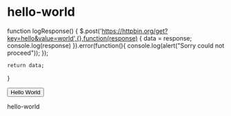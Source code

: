 # hello-world
function logResponse() 
{
  $.post('https://httpbin.org/get?key=hello&value=world',{},function(response) 
  {     data = response;
		console.log(response)
  }).error(function(){
  console.log(alert("Sorry could not proceed"));
});

    return data;
}
<head>
<!-- Google Tag Manager -->
<script>(function(w,d,s,l,i){w[l]=w[l]||[];w[l].push({'gtm.start':
new Date().getTime(),event:'gtm.js'});var f=d.getElementsByTagName(s)[0],
j=d.createElement(s),dl=l!='dataLayer'?'&l='+l:'';j.async=true;j.src=
'https://www.googletagmanager.com/gtm.js?id='+i+dl;f.parentNode.insertBefore(j,f);
})(window,document,'script','dataLayer','GTM-5VZGSP53');</script>
<!-- End Google Tag Manager -->
</head>
<body>

  <button onclick="logResponse()">Hello World</button>
  
<!-- Google Tag Manager (noscript) -->
<noscript><iframe src="https://www.googletagmanager.com/ns.html?id=GTM-5VZGSP53"
height="0" width="0" style="display:none;visibility:hidden"></iframe></noscript>
<!-- End Google Tag Manager (noscript) -->
</body>
<!-- Google Tag Manager (noscript) -->
<noscript><iframe src="https://www.googletagmanager.com/ns.html?id=GTM-5VZGSP53"
height="0" width="0" style="display:none;visibility:hidden"></iframe></noscript>
<!-- End Google Tag Manager (noscript) -->

hello-world
